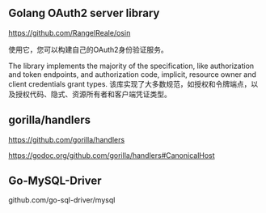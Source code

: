 ## Golang OAuth2 server library
https://github.com/RangelReale/osin   

使用它，您可以构建自己的OAuth2身份验证服务。

The library implements the majority of the specification, like authorization and token endpoints, and authorization code, implicit, resource owner and client credentials grant types.
该库实现了大多数规范，如授权和令牌端点，以及授权代码、隐式、资源所有者和客户端凭证类型。

## gorilla/handlers
https://github.com/gorilla/handlers

https://godoc.org/github.com/gorilla/handlers#CanonicalHost

## Go-MySQL-Driver
github.com/go-sql-driver/mysql